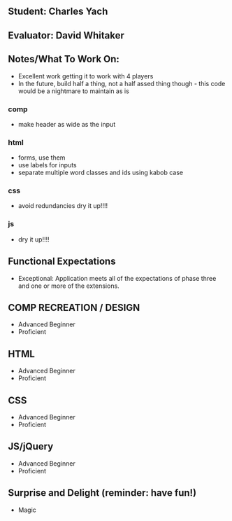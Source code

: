 ## Student: Charles Yach
## Evaluator: David Whitaker
## Notes/What To Work On:

* Excellent work getting it to work with 4 players
* In the future, build half a thing, not a half assed thing though - this code would be a nightmare to maintain as is

### comp
* make header as wide as the input

### html
* forms, use them
* use labels for inputs
* separate multiple word classes and ids using kabob case

### css 
* avoid redundancies dry it up!!!!

### js
* dry it up!!!!

## Functional Expectations

* Exceptional: Application meets all of the expectations of phase three and one or more of the extensions.  

## COMP RECREATION / DESIGN

* Advanced Beginner  
* Proficient  


## HTML

* Advanced Beginner  
* Proficient  

## CSS

* Advanced Beginner  
* Proficient  


## JS/jQuery

* Advanced Beginner  
* Proficient  

## Surprise and Delight (reminder: have fun!)

* Magic
